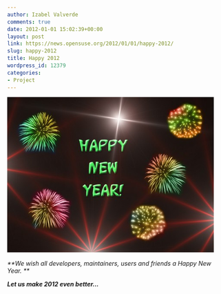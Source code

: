 ```yaml
---
author: Izabel Valverde
comments: true
date: 2012-01-01 15:02:39+00:00
layout: post
link: https://news.opensuse.org/2012/01/01/happy-2012/
slug: happy-2012
title: Happy 2012
wordpress_id: 12379
categories:
- Project
---
```


[![Happy 2012](/wp-content/uploads/2012/01/HappyNewYear.jpg)](http://news.opensuse.org/2012/01/01/happy-2012/happynewyear/)




_**We wish all developers, maintainers, users and friends a Happy New Year. **_




_**Let us make 2012 even better...**_
